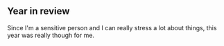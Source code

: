 ## Year in review

Since I'm a sensitive person and I can really stress a lot about things, this year was really though for me.

